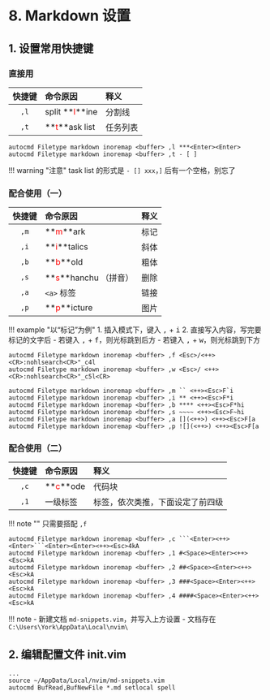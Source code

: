 # 8. Markdown 设置

## 1. 设置常用快捷键

### 直接用

| 快捷键 | 命令原因 | 释义 |
| :---: | :--- | :--- |
| `,l` | split **<font color="red">l</font>**ine | 分割线 |
| `,t` | **<font color="red">t</font>**ask list | 任务列表 |

```
autocmd Filetype markdown inoremap <buffer> ,l ***<Enter><Enter>
autocmd Filetype markdown inoremap <buffer> ,t - [ ] 
```

!!! warning "注意"
    task list 的形式是 `- [] xxx`，`]` 后有一个空格，别忘了

### 配合使用（一）

| 快捷键 | 命令原因 | 释义 |
| :---: | :--- | :--- |
| `,m` | **<font color="red">m</font>**ark | 标记 |
| `,i` | **<font color="red">i</font>**talics | 斜体 |
| `,b` | **<font color="red">b</font>**old | 粗体 |
| `,s` | **<font color="red">s</font>**hanchu （拼音） | 删除 |
| `,a` | `<a>` 标签 | 链接 |
| `,p` | **<font color="red">p</font>**icture | 图片 |

!!! example "以“标记”为例"
    1. 插入模式下，键入 <kbd>,</kbd> + <kbd>i</kbd>
    2. 直接写入内容，写完要标记的文字后
        - 若键入 <kbd>,</kbd> + <kbd>f</kbd>，则光标跳到后方
        - 若键入 <kbd>,</kbd> + <kbd>w</kbd>，则光标跳到下方

```
autocmd Filetype markdown inoremap <buffer> ,f <Esc>/<++><CR>:nohlsearch<CR>"_c4l
autocmd Filetype markdown inoremap <buffer> ,w <Esc>/ <++><CR>:nohlsearch<CR>"_c5l<CR>

autocmd Filetype markdown inoremap <buffer> ,m `` <++><Esc>F`i
autocmd Filetype markdown inoremap <buffer> ,i ** <++><Esc>F*i
autocmd Filetype markdown inoremap <buffer> ,b **** <++><Esc>F*hi
autocmd Filetype markdown inoremap <buffer> ,s ~~~~ <++><Esc>F~hi
autocmd Filetype markdown inoremap <buffer> ,a [](<++>) <++><Esc>F[a
autocmd Filetype markdown inoremap <buffer> ,p ![](<++>) <++><Esc>F[a
```

### 配合使用（二）

| 快捷键 | 命令原因 | 释义 |
| :---: | :--- | :--- |
| `,c` | **<font color="red">c</font>**ode | 代码块 |
| `,1` | 一级标签 | 标签，依次类推，下面设定了前四级 |

!!! note ""
    只需要搭配 `,f`

```
autocmd Filetype markdown inoremap <buffer> ,c ```<Enter><++><Enter>```<Enter><Enter><++><Esc>4kA
autocmd Filetype markdown inoremap <buffer> ,1 #<Space><Enter><++><Esc>kA
autocmd Filetype markdown inoremap <buffer> ,2 ##<Space><Enter><++><Esc>kA
autocmd Filetype markdown inoremap <buffer> ,3 ###<Space><Enter><++><Esc>kA
autocmd Filetype markdown inoremap <buffer> ,4 ####<Space><Enter><++><Esc>kA
```

!!! note
    - 新建文档 `md-snippets.vim`，并写入上方设置
    - 文档存在 `C:\Users\York\AppData\Local\nvim\`

## 2. 编辑配置文件 init.vim

```
...
source ~/AppData/Local/nvim/md-snippets.vim
autocmd BufRead,BufNewFile *.md setlocal spell
```

